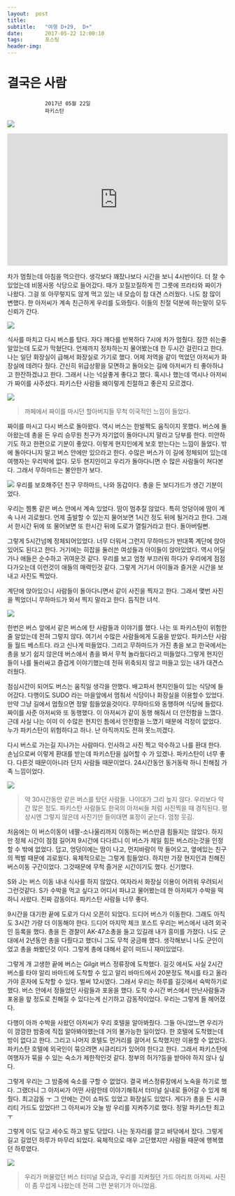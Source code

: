 ```yaml
---
layout:  post
title:   
subtitle:   "여행 D+29,  D+"
date:       2017-05-22 12:00:10
tags:       포스팅
header-img:
---
```


# 결국은 사람 

```
			2017년 05월 22일
			파키스탄 
```


![](/img/170522-.jpg)


<center>
<style>
	.google-maps {
		position: relative;
		padding-bottom: 60%; // This is the aspect ratio
		height: 0;
		overflow: hidden;
	}
	.google-maps iframe {
		position: absolute;
		top: 0;
		left: 0;
		width: 100% !important;
		height: 100% !important;
	}
</style>

<div class="google-maps">
	<iframe src="https://www.google.com/maps/embed?pb=!1m18!1m12!1m3!1d52121.842431024415!2d73.18890938190627!3d35.265828943443545!2m3!1f0!2f0!3f0!3m2!1i1024!2i768!4f13.1!3m3!1m2!1s0x0%3A0x0!2zMzXCsDE2JzAzLjIiTiA3M8KwMTMnMjUuNCJF!5e0!3m2!1sen!2skr!4v1567251490100!5m2!1sen!2skr" width="600" height="450" frameborder="0" style="border:0;" allowfullscreen=""></iframe>
</div>
</center>


차가 멈췄는데 아침을 먹으란다. 생각보다 꽤잤나보다 시간을 보니 4시반이다. 더 잘 수 있었는데 비몽사몽 식당으로 들어갔다. 때가 꼬질꼬질하게 낀 그릇에 프라타와 짜이가 나왔다. 그걸 또 아무렇지도 않게 먹고 있는 내 모습이 참 대견 스러웠다. 나도 참 많이 변했다. 한 아저씨가 계속 친근하게 우리를 도와줬다. 이들의 친절 덕분에 하는말이 모두 신뢰가 간다.

![](/img/170522-plate.jpg)

식사를 마치고 다시 버스를 탔다. 자다 깨다를 반복하다 7시에 차가 멈췄다. 잠깐 쉬는줄 알았는데 도로가 막혔단다. 언제까지 정차하는지 물어봤는데 한 두시간 걸린다고 한다. 나는 일단 화장실이 급해서 화장실로 가기로 했다. 어제 저역을 같이 먹었던 아저씨가 화장실에 데려다 줬다. 간신히 위급상황을 모면하고 돌아오는 길에 아저씨가 티 좋아하냐고 한잔하겠냐고 한다. 그래서 나는 넉살좋게 좋다고 했다. 혹시나 했는데 역시나 아저씨가 짜이를 사주셨다. 파키스탄 사람들 왜이렇게 친절하고 좋은지 모르겠다. 


![](/img/170522-chai.jpg)
> 까페에서 짜이를 마시던 할아버지들 무척 이국적인 느낌이 들었다.  

짜이를 마시고 다시 버스로 돌아왔다. 역시 버스는 한발짝도 움직이지 못했다. 버스에 돌아왔는데 총을 든 우리 승무원 친구가 자기없이 돌아다니지 말라고 당부를 한다. 미안하기도 하고 한편으로 기분이 좋았다. 이렇게 현지인에게 보호 받는다는 느낌이 들었다. 밖에 돌아다니지 말고 버스 안에만 있으라고 한다. 수많은 버스가 이 길에 정체되어 있는데 여행자는 우리박에 없다. 모두 현지인이고 우리가 돌아다니면 수 많은 사람들이 쳐다본다. 그래서 무하마드는 불안한가 보다. 


![](/img/170522-guard.jpg)
우리를 보호해주던 친구 무하마드, 나와 동갑이다. 총을 든 보디가드가 생긴 기분이었다.

우리는 찜통 같은 버스 안에서 계속 있었다. 땀이 멈추질 않았다. 특히 엉덩이에 땀이 계속 나서 괴로웠다. 언제 출발할 수 있는지 물어보면 1시간 정도 뒤에 될거라고 한다. 그래서 한시간 뒤에 또 물어보면 또 한시간 뒤에 도로가 열릴거라고 한다. 돌아버릴뻔.

그렇게 5시간넘께 정체되어있었다. 너무 더워서 그런지 무하마드가 반대쪽 계단에 앉아있어도 된다고 한다. 거기에는 히잡을 둘러쓴 여성들과 아이들이 앉아있었다.  역시 어딜가나 애들은 순수하고 귀여운것 같다. 우리를 보고 엄청 부끄러워 하다가 우리에게 점점 다가오는데 이런것이 애들의 매력인것 같다. 그렇게 거기서 아이들과 즐거운 시간을 보내고 사진도 찍었다. 

계단에 앉아있으니 사람들이 돌아다니면서 같이 사진을 찍자고 한다. 그래서 몇번 사진을 찍었더니 무하마드가 와서 찍지 말라고 한다. 듬직한 녀석. 

![](/img/170522-child.jpg)


한번은 버스 앞에서 같은 버스에 탄 사람들과 이야기를 했다. 나는 또 파키스탄이 위험한줄 알았는데 전혀 그렇지 않다. 여기서 수많은 사람들에게 도움을 받았다. 파키스탄 사람들 월드 베스트다. 라고 신나게 떠들었다. 그리고 무하마드가 가진 총을 보고 한국에서는 총을 보기 쉽지 않은데 버스에서 총을 봐서 무척 놀라웠다라고 떠들었다.그렇게 현지인들이 나를 둘러싸고 즐겁게 이야기했는데 전혀 위축되지 않고 떠들고 있는 내가 대견스러웠다. 



점심시간이 되어도 버스는 움직일 생각을 안했다. 배고파서 현지인들이 있는 식당에 들어갔다. 다행이도 SUDO 라는 마을앞에서 멈춰서 식당이나 화장실을 이용할수 있었다. 만약 그냥 길에서 멈췄으면 정말 힘들었을것이다. 무하마드와 동행하며 식당에 들렀다. 짜이를 사준 아저씨와 또 동행했다. 이 아저씨가 같이 동행 해줘서 더 안전함을 느꼈다. 근데 사실 나는 이미 이 수많은 현지인 틈에서 안전함을 느꼈기 때문에 걱정이 없었다. 누가 파키스탄이 위험하다고 하나. 난 아직까지도 전혀 못느끼겠다. 

다시 버스로 가는길 지나가는 사람마다. 인사하고 사진 찍고 악수하고 나를 환대 한다. 손님으로써 이렇게 환대를 받는데 파키스탄을 싫어할 수 가 있겠나. 파키스탄이 너무 좋다. 다른것 때문이아니라 단지 사람들 때문이었다. 24시간동안 동거동락 하니 친해짐 가족 느낌이었다. 


![](/img/170522-people.jpg)
> 약 30시간동안 같은 버스를 탔던 사람들. 나이대가 그리 높지 않다. 우리보다 약간 많은 정도. 파키스탄 사람들도 한국의 아저씨들 처럼 사진찍을 때 경직된다. 평상시엔 그렇지 않은데 사진기만 들이대면 표정이 굳는다. 엄청 웃김.

처음에는 이 버스이동이 네팔-소나울리까지 이동하는 버스만큼 힘들지는 않았다. 하지만 정체 시간이 점점 길어져 9시간에 다다르니 이 버스가 제일 힘든 버스라는것을 인정할 수 밖에 없었다. 덥고, 엉덩이에는 땀이 나고, 먼지바람이 막 들어오고, 옆에있는 친구의 쩍벌 때문에 괴로웠다. 육체적으로는 그렇게 힘들었다. 하지만 가장 현지인과 친해진 버스이동 구간이었다. 그것때문에 무척 즐거운 시간이기도 했다. 신기했다.  

S와 J는 버스 이동 내내 식사를 하지 않았다. 여자라서 화장실 이용이 어려워 우려되서 그런것같다. S가 수박을 먹고 싶다고 어디서 파냐고 물어봤는데 한 아저찌가 수박을 떡하니 사왔다. 진짜 감동이다. 파키스탄 사람들 너무 좋다. 

9시간을 대기한 끝에 도로가 다시 오픈이 되었다. 드디어 버스가 이동한다. 그래도 아직도 3시간 가량 더 이동해야 한다. 드디어 마지막 체크 포스트 우리는 버스에서 내려 외국인 등록을 했다. 총을 든 경찰이 AK-47소총을 들고 있길래 내가 흥미를 가졌다. 나도 군대에서 2년동안 총을 다뤘다고 했더니 그도 무척 궁금해 했다. 생각해보니 나도 군인이었고 총을 쏴봤던것 이다. 그렇게 총에 대해서 같이 떠드니 재미있었다. 

그렇게 개 고생한 끝에 버스는 Gilgit 버스 정류장에 도착했다. 길깃 에서도 사실 2시간 버스를 타야 알리 바마드에 도착할 수 있고 알리 바마드에서 20분정도 책시를 타고 올라가야 훈자에 도착할 수 있다. 벌써 12시였다. 그래서 우리는 하루를 길깃에서 숙박하기로 했다. 버스 안에서 정들었던 사람들과 포옹을 했다. 도착 수시간 버스에서 만난사람들과 포옹을 핲 정도로 친해질 수 있다는게 신기하고 감동적이었다. 우리는 그렇게 들 헤어졌다. 

다행이 아까 수박을 사왔던 아저씨가 우리 호텔을 알아봐줬다. 그들 아니었느면 우리가 이 깜깜한 밤중에 직접 알아봐야했는데 거의 불가능한 일이었다. 한 호텔에 도착했는데 방이 없다고 한다. 그리고 나머지 호텔도 먼거리를 걸어서 도착했지만 이용할 수 없었다. 파키스탄 호텔에 외국인이 묶으려면 시큐리티가 있어야 한다고 한다. 그래서 파키스탄에 여행자가 묶을 수 있는 숙소가 제한적인것 같다. 정부의 허가?등을 받아야 하지 않나 싶다. 

그렇게 우리는 그 밤중에 숙소를 구할 수 없었다. 결국 버스정류장에서 노숙을 하기로 했다. 그랬더니 그 아저씨가 어떤 사람한테 이야기해줘서 터미널 실내로 들어갈 수 있게 해줬다. 최고감동 ㅜ 그 안에는 간이 쇼파도 있었고 화장실도 있었다. 게다가 총을 든 시큐리티 가드도 있었다!! 그 아저씨가 오늘 밤 우리를 지켜주기로 했다. 정말 파키스탄 최고 ㅜ

그렇게 이도 닦고 세수도 하고 발도 닦았다. 나는 돗자리를 깔고 바닦에서 잤다. 그렇게 길고 길었던 하루가 마무리 되었다. 육체적으로 매우 고단했지만 사람들 때문에 행복했던 하루였다.


![](/img/170522-secu.jpg)
> 우리가 머물렀던 버스 터미널 모습과, 우리를 지켜줬던 가드 아리프 아저씨. 사진이 좀 무섭게 나왔는데 전혀 그런 분위기가 아니었음.



